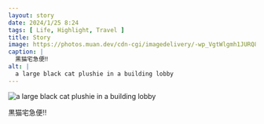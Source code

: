 ```yaml
---
layout: story
date: 2024/1/25 8:24
tags: [ Life, Highlight, Travel ]
title: Story
image: https://photos.muan.dev/cdn-cgi/imagedelivery/-wp_VgtWlgmh1JURQ8t1mg/8c0fe7cd-f803-4827-f0a2-b1c456e0ca00/public
caption: |
  黒猫宅急便‼︎
alt: |
  a large black cat plushie in a building lobby
---
```


![a large black cat plushie in a building lobby](https://photos.muan.dev/cdn-cgi/imagedelivery/-wp_VgtWlgmh1JURQ8t1mg/8c0fe7cd-f803-4827-f0a2-b1c456e0ca00/public)

黒猫宅急便‼︎
